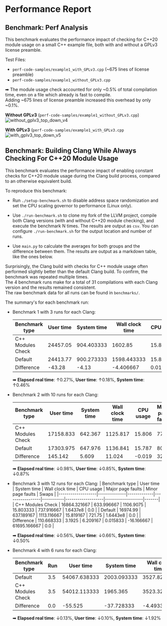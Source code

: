 # Performance Report

## Benchmark: Perf Analysis

This benchmark evaluates the performance impact of checking for C++20 module usage on a small C++ example file, both with and without a GPLv3 license preamble.  

Test Files:  
- `perf-code-samples/example1_with_GPLv3.cpp` (~675 lines of license preamble)  
- `perf-code-samples/example1_without_GPLv3.cpp`  

➡ The module usage check accounted for only ~0.5% of total compilation time, even on a file which already is fast to compile.  
Adding ~675 lines of license preamble increased this overhead by only ~0.1%.

**Without GPLv3** (`perf-code-samples/example1_without_GPLv3.cpp`)
![without_gplv3_top_down_v4](https://github.com/user-attachments/assets/5e73916a-9d6f-4087-a56e-cd1e514d5fbc)

**With GPLv3** (`perf-code-samples/example1_with_GPLv3.cpp`
![with_gplv3_top_down_v5](https://github.com/user-attachments/assets/2b0d7cd9-1ca9-414d-af59-83af5575dfac)

## Benchmark: Building Clang While Always Checking For C++20 Module Usage

This benchmark evaluates the performance impact of enabling constant checks for C++20 module usage during the Clang build process, compared to an otherwise equivalent build.  

To reproduce this benchmark:

- Run `./setup-benchmark.sh` to disable address space randomization and set the CPU scaling governor to performance (Linux only).

- Use `./run-benchmark.sh` to clone my fork of the LLVM project, compile both Clang versions (with and without C++20 module checking), and execute the benchmark N times.
  The results are output as `csv`. You can configure `./run-benchmark.sh` for the output location and number of runs.

- Use `main.py` to calculate the averages for both groups and the difference between them.
  The results are output as a markdown table, like the ones below.

Surprisingly, the Clang build with checks for C++ module usage often performed slightly better than the default Clang build.
To confirm, the benchmark was repeated multiple times.  
The 4 benchmark runs make for a total of 31 compilations with each Clang version and the results remained consistent.  
The raw benchmark data for all runs can be found in `benchmarks/`.

The summary's for each benchmark run:

- Benchmark 1 with 3 runs for each Clang:
  
  | Benchmark type    | User time | System time | Wall clock time | CPU usage | Major page faults | Minor page faults | Swaps |
  |-------------------|-----------|-------------|-----------------|-----------|-------------------|-------------------|-------|
  | C++ Modules Check | 24457.05  | 904.403333  | 1602.85         | 15.816667 | 780.333333        | 1.6441e8          | 0.0   |
  | Default           | 24413.77  | 900.273333  | 1598.443333     | 15.83     | 724.0             | 1.64440975e8      | 0.0   |
  | Difference        | -43.28    | -4.13       | -4.406667       | 0.013333  | -56.333333        | 29988.333333      | 0.0   |  

  ➡ **Elapsed real time**: ↑0.27%, **User time**: ↑0.18%, **System time**: ↑0.46%
  
- Benchmark 2 with 10 runs for each Clang:

  | Benchmark type    | User time |  System time | Wall clock time | CPU usage | Major page faults | Minor page faults | Swaps  |
  |-------------------|-----------|--------------|-----------------|-----------|-------------------|-------------------|--------|
  | C++ Modules Check | 17158.833 | 642.367      | 1125.817        | 15.806    | 777.3             | 1.64306193e8      | 0.0    |
  | Default           | 17303.975 | 647.976      | 1136.841        | 15.787    | 809.6             | 1.6430e8          | 0.0    |
  | Difference        | 145.142   | 5.609        | 11.024          | -0.019    | 32.3              | -7197.3           | 0.0    |

  ➡ **Elapsed real time**: ↓0.98%, **User time**: ↓0.85%, **System time**: ↓0.87%

- Benchmark 3 with 12 runs for each Clang:
  | Benchmark type    | User time    | System time | Wall clock time | CPU usage | Major page faults | Minor page faults | Swaps |
  |-------------------|--------------|-------------|-----------------|-----------|-------------------|-------------------|-------|
  | C++ Modules Check | 16864.321667 | 633.996667  | 1106.9075       | 15.803333 | 737.916667        | 1.6437e8          | 0.0   |
  | Default           | 16974.99     | 637.189167  | 1113.116667     | 15.819167 | 721.75            | 1.6443e8          | 0.0   |
  | Difference        | 110.668333   | 3.1925      | 6.209167        | 0.015833  | -16.166667        | 61695.166667      | 0.0   |

  ➡ **Elapsed real time**: ↓0.56%, **User time**: ↓0.66%, **System time**: ↓0.50%
  
- Benchmark 4 with 6 runs for each Clang:
  
  | Benchmark type    | Run | User time    | System time | Wall clock time | CPU usage | Major page faults | Minor page faults | Swaps |
  |-------------------|-----|--------------|-------------|-----------------|-----------|-------------------|-------------------|-------|
  | Default           | 3.5 | 54067.638333 | 2003.093333 | 3527.821667     | 15.888333 | 726.666667        | 1.6440e8          | 0.0   |
  | C++ Modules Check | 3.5 | 54012.113333 | 1965.365    | 3523.328333     | 15.885    | 726.833333        | 1.6443e8          | 0.0   |
  | Difference        | 0.0 | -55.525      | -37.728333  | -4.493333       | -0.003333 | 0.166667          | 30209.333333      | 0.0   |

  ➡ **Elapsed real time**: ↓0.13%, **User time**: ↓0.10%, **System time**: ↓1.92%
